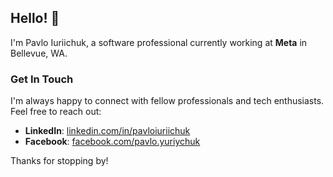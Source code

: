 ## Hello! 👋

I'm Pavlo Iuriichuk, a software professional currently working at **Meta** in Bellevue, WA.

### Get In Touch

I'm always happy to connect with fellow professionals and tech enthusiasts. Feel free to reach out:

- **LinkedIn**: [linkedin.com/in/pavloiuriichuk](https://www.linkedin.com/in/pavloiuriichuk/)
- **Facebook**: [facebook.com/pavlo.yuriychuk](https://www.facebook.com/pavlo.yuriychuk)

Thanks for stopping by!
